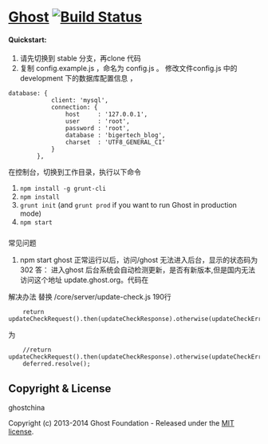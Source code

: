 # [Ghost](https://github.com/TryGhost/Ghost) [![Build Status](https://travis-ci.org/TryGhost/Ghost.svg?branch=master)](https://travis-ci.org/TryGhost/Ghost)

#### Quickstart:
1. 请先切换到 stable 分支，再clone 代码
2. 复制 config.example.js ，命名为 config.js 。
修改文件config.js  中的development 下的数据库配置信息 ，

```
database: {
            client: 'mysql',
            connection: {
                host     : '127.0.0.1',
                user     : 'root',
                password : 'root',
                database : 'bigertech_blog',
                charset  : 'UTF8_GENERAL_CI'
            }
        },

```

在控制台，切换到工作目录，执行以下命令

1. `npm install -g grunt-cli`
1. `npm install`
1. `grunt init` (and `grunt prod` if you want to run Ghost in production mode)
1. `npm start`



### 
常见问题
1.  npm start ghost 正常运行以后，访问/ghost 无法进入后台，显示的状态码为302
答： 进入ghost 后台系统会自动检测更新，是否有新版本,但是国内无法访问这个地址 update.ghost.org。代码在


解决办法
替换 /core/server/update-check.js  190行
```
    return updateCheckRequest().then(updateCheckResponse).otherwise(updateCheckError);
```
为
```
    //return updateCheckRequest().then(updateCheckResponse).otherwise(updateCheckError);
    deferred.resolve();
```


## Copyright & License
ghostchina

Copyright (c) 2013-2014 Ghost Foundation - Released under the [MIT license](LICENSE).
